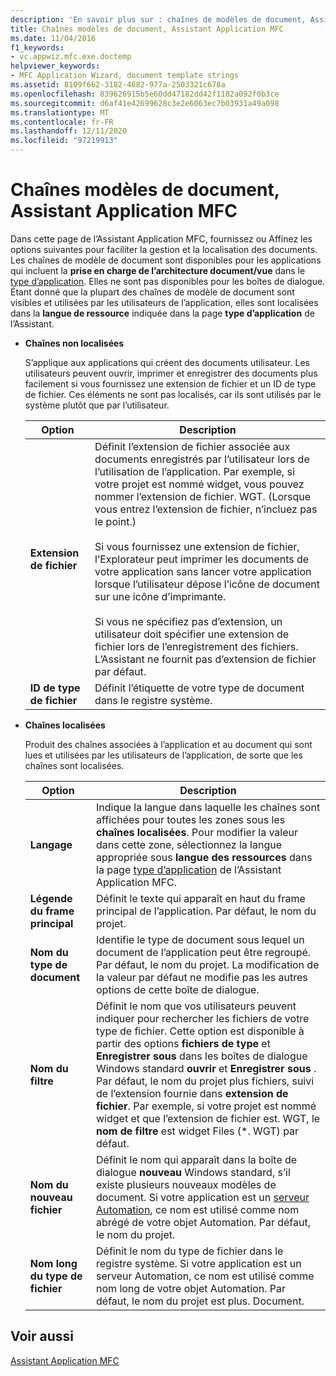 ```yaml
---
description: 'En savoir plus sur : chaînes de modèles de document, Assistant Application MFC'
title: Chaînes modèles de document, Assistant Application MFC
ms.date: 11/04/2016
f1_keywords:
- vc.appwiz.mfc.exe.doctemp
helpviewer_keywords:
- MFC Application Wizard, document template strings
ms.assetid: 8109f662-3182-4682-977a-2503321c678a
ms.openlocfilehash: 839626915b5e60dd47182dd42f1182a092f0b3ce
ms.sourcegitcommit: d6af41e42699628c3e2e6063ec7b03931a49a098
ms.translationtype: MT
ms.contentlocale: fr-FR
ms.lasthandoff: 12/11/2020
ms.locfileid: "97219913"
---
```

# <a name="document-template-strings-mfc-application-wizard"></a>Chaînes modèles de document, Assistant Application MFC

Dans cette page de l’Assistant Application MFC, fournissez ou Affinez les options suivantes pour faciliter la gestion et la localisation des documents. Les chaînes de modèle de document sont disponibles pour les applications qui incluent la **prise en charge de l’architecture document/vue** dans le [type d’application](../../mfc/reference/application-type-mfc-application-wizard.md). Elles ne sont pas disponibles pour les boîtes de dialogue. Étant donné que la plupart des chaînes de modèle de document sont visibles et utilisées par les utilisateurs de l’application, elles sont localisées dans la **langue de ressource** indiquée dans la page **type d’application** de l’Assistant.

- **Chaînes non localisées**

   S’applique aux applications qui créent des documents utilisateur. Les utilisateurs peuvent ouvrir, imprimer et enregistrer des documents plus facilement si vous fournissez une extension de fichier et un ID de type de fichier. Ces éléments ne sont pas localisés, car ils sont utilisés par le système plutôt que par l’utilisateur.

   |Option|Description|
   |------------|-----------------|
   |**Extension de fichier**|Définit l’extension de fichier associée aux documents enregistrés par l’utilisateur lors de l’utilisation de l’application. Par exemple, si votre projet est nommé widget, vous pouvez nommer l’extension de fichier. WGT. (Lorsque vous entrez l’extension de fichier, n’incluez pas le point.)<br /><br /> Si vous fournissez une extension de fichier, l’Explorateur peut imprimer les documents de votre application sans lancer votre application lorsque l’utilisateur dépose l’icône de document sur une icône d’imprimante.<br /><br /> Si vous ne spécifiez pas d’extension, un utilisateur doit spécifier une extension de fichier lors de l’enregistrement des fichiers. L’Assistant ne fournit pas d’extension de fichier par défaut.|
   |**ID de type de fichier**|Définit l’étiquette de votre type de document dans le registre système.|

- **Chaînes localisées**

   Produit des chaînes associées à l’application et au document qui sont lues et utilisées par les utilisateurs de l’application, de sorte que les chaînes sont localisées.

   |Option|Description|
   |------------|-----------------|
   |**Langage**|Indique la langue dans laquelle les chaînes sont affichées pour toutes les zones sous les **chaînes localisées**. Pour modifier la valeur dans cette zone, sélectionnez la langue appropriée sous **langue des ressources** dans la page [type d’application](../../mfc/reference/application-type-mfc-application-wizard.md) de l’Assistant Application MFC.|
   |**Légende du frame principal**|Définit le texte qui apparaît en haut du frame principal de l’application. Par défaut, le nom du projet.|
   |**Nom du type de document**|Identifie le type de document sous lequel un document de l’application peut être regroupé. Par défaut, le nom du projet. La modification de la valeur par défaut ne modifie pas les autres options de cette boîte de dialogue.|
   |**Nom du filtre**|Définit le nom que vos utilisateurs peuvent indiquer pour rechercher les fichiers de votre type de fichier. Cette option est disponible à partir des options **fichiers de type** et **Enregistrer sous** dans les boîtes de dialogue Windows standard **ouvrir** et **Enregistrer sous** . Par défaut, le nom du projet plus fichiers, suivi de l’extension fournie dans **extension de fichier**. Par exemple, si votre projet est nommé widget et que l’extension de fichier est. WGT, le **nom de filtre** est widget Files (*. WGT) par défaut.|
   |**Nom du nouveau fichier**|Définit le nom qui apparaît dans la boîte de dialogue **nouveau** Windows standard, s’il existe plusieurs nouveaux modèles de document. Si votre application est un [serveur Automation](../../mfc/automation-servers.md), ce nom est utilisé comme nom abrégé de votre objet Automation. Par défaut, le nom du projet.|
   |**Nom long du type de fichier**|Définit le nom du type de fichier dans le registre système. Si votre application est un serveur Automation, ce nom est utilisé comme nom long de votre objet Automation. Par défaut, le nom du projet est plus. Document.|

## <a name="see-also"></a>Voir aussi

[Assistant Application MFC](../../mfc/reference/mfc-application-wizard.md)
